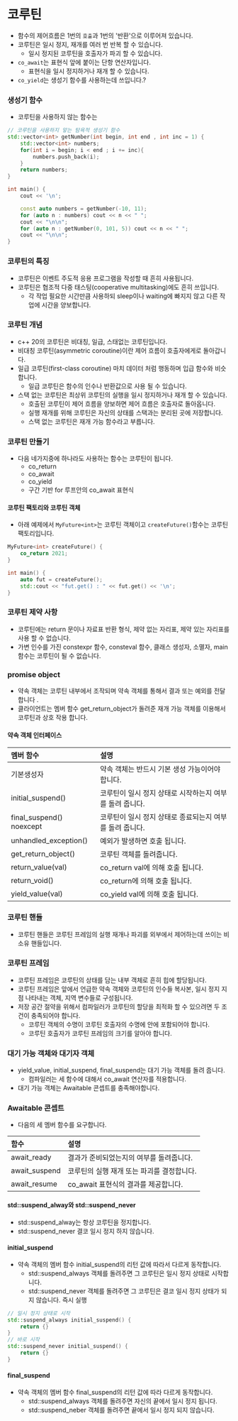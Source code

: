 # 코루틴
* 함수의 제어흐름은 1번의 `호출`과 1번의 '반환'으로 이루어져 있습니다.
* 코루틴은 일시 정지, 재개를 여러 번 반복 할 수 있습니다. 
  * 일시 정지된 코루틴을 호출자가 파괴 할 수 있습니다. 
* `co_await`는 표현식 앞에 붙이는 단항 연산자입니다. 
  * 표현식을 일시 정지하거나 재개 할 수 있습니다.
* `co_yield`는 생성기 함수를 사용하는데 쓰입니다.?

### 생성기 함수
* 코루틴을 사용하지 않는 함수는 
```c++
// 코루틴을 사용하지 앟는 탐욕적 생성기 함수
std::vector<int> getNumber(int begin, int end , int inc = 1) {
    std::vector<int> numbers;
    for(int i = begin; i < end ; i += inc){
        numbers.push_back(i);
    }
    return numbers;
}

int main() {
    cout << '\n';

    const auto numbers = getNumber(-10, 11);
    for (auto n : numbers) cout << n << " ";
    cout << "\n\n";
    for (auto n : getNumber(0, 101, 5)) cout << n << " ";
    cout << "\n\n";
}
```

### 코루틴의 특징
* 코루틴은 이벤트 주도적 응용 프로그램을 작성할 때 흔히 사용됩니다. 
* 코루틴은 협조적 다중 태스팅(cooperative multitasking)에도 흔히 쓰입니다.
  * 각 작업 필요한 시간만큼 사용하되 sleep이나 waiting에 빠지지 않고 다른 작업에 시간을 양보합니다. 

### 코루틴 개념
* c++ 20의 코루틴은 비대칭, 일급, 스태없는 코루틴입니다.
* 비대칭 코루틴(asymmetric coroutine)이란 제어 흐름이 호출자에게로 돌아갑니다. 
* 일급 코루틴(first-class coroutine) 마치 데이터 처럼 행동하며 입급 함수와 비슷합니다. 
  * 일급 코루틴은 함수의 인수나 반환값으로 사용 될 수 있습니다.
* 스택 없는 코루틴은 최상위 코루틴의 실행을 일시 정지하거나 재개 할 수 있습니다. 
  * 호출된 코루틴이 제어 흐름을 양보하면 제어 흐름은 호출자로 돌아옵니다.
  * 실행 재개를 위해 코루틴은 자신의 상태를 스택과는 분리된 곳에 저장합니다.
  * 스택 없는 코루틴은 재개 가능 함수라고 부릅니다. 

### 코루틴 만들기
* 다음 네가지중에 하나라도 사용하는 함수는 코루틴이 됩니다. 
  * co_return
  * co_await
  * co_yield
  * 구간 기반 for 루프안의 co_await 표현식

#### 코루틴 팩토리와 코루틴 객체
* 아래 예제에서 `MyFuture<int>`는 코루틴 객체이고 `createFuture()`함수는 코루틴 팩토리입니다. 
```c++
MyFuture<int> createFuture() {
    co_return 2021;
}

int main() {
    auto fut = createFuture();
    std::cout << "fut.get() : " << fut.get() << '\n';
}
```
### 코루틴 제약 사항
* 코루틴에는 return 문이나 자료표 반환 형식, 제약 없는 자리표, 제약 있는 자리표를 사용 할 수 없습니다. 
* 가변 인수를 가진 constexpr 함수, consteval 함수, 클래스 생성자, 소멸자, main 함수는 코루틴이 될 수 없습니다.

### promise object
* 약속 객체는 코루틴 내부에서 조작되며 약속 객체를 통해서 결과 또는 예외를 전달 합니다 .
* 클라이언트는 멤버 함수 get_return_object가 돌려준 재개 가능 객체를 이용해서 코루틴과 상호 작용 합니다. 
#### 약속 객체 인터페이스

|멤버 함수|설명|
|:--|:--|
|기본생성자| 약속 객체는 반드시 기본 생성 가능이어야 합니다.|
|initial_suspend()| 코루틴이 일시 정지 상태로 시작하는지 여부를 돌려 줍니다.|
|final_suspend() noexcept | 코루틴이 일시 정지 상태로 종료되는지 여부를 돌려 줍니다.|
|unhandled_exception() | 예외가 발생하면 호출 됩니다. |
|get_return_object() | 코루틴 객체를 돌려줍니다. |
|return_value(val) | co_return val에 의해 호출 됩니다. |
|return_void() | co_return에 의해 호출 됩니다. |
|yield_value(val) | co_yield val에 의해 호출 됩니다. |

### 코루틴 핸들
* 코루틴 핸들은 코루틴 프레임의 실행 재개나 파괴를 외부에서 제어하는데 쓰이는 비소유 핸들입니다. 

### 코루틴 프레임
* 코루틴 프레임은 코루틴의 상태를 담는 내부 객체로 흔히 힙에 할당됩니다. 
* 코루틴 프레임은 앞에서 언급한 약속 객체와 코루틴의 인수들 복사본, 일시 정지 지점 나타내는 객체, 지역 변수들로 구성됩니다. 
* 저장 공간 절약을 위해서 컴파일러가 코루틴의 할당을 최적화 할 수 있으려면 두 조건이 충족되어야 합니다.
  * 코루틴 객체의 수명이 코루틴 호출자의 수명에 안에 포함되어야 합니다. 
  * 코루틴 호출자가 코루틴 프레임의 크기를 알아야 합니다.

### 대기 가능 객체와 대기자 객체
* yield_value, initial_suspend, final_suspend는 대기 가능 객체를 돌려 줍니다.
  * 컴파일러는 세 함수에 대해서 co_await 연산자를 적용합니다. 
* 대기 가능 객체는 Awaitable 콘셉트를 충족해야합니다.

### Awaitable 콘셉트
* 다음의 세 멤버 함수를 요구합니다. 

|함수 |설명|
|:--|:--|
|await_ready|결과가 준비되었는지의 여부를 돌려줍니다.|
|await_suspend|코루틴의 실행 재개 또는 파괴를 결정합니다.|
|await_resume|co_await 표현식의 결과를 제공합니다.|

#### std::suspend_alway와 std::suspend_never
* std::suspend_alway는 항상 코루틴을 정지합니다.
* std::suspend_never 결코 일시 정지 하지 않습니다. 

#### initial_suspend
* 약속 객체의 멤버 함수 initial_suspend의 리턴 값에 따라서 다르게 동작합니다.
  * std::suspend_always 객체를 돌려주면 그 코루틴은 일시 정지 상태로 시작합니다.
  * std::suspend_never 객체를 돌려주면 그 코루틴은 결코 일시 정지 상태가 되지 않습니다. 즉시 실행
```c++
// 일시 정지 상태로 시작
std::suspend_always initial_suspend() {
    return {}
}
// 바로 시작
std::suspend_never initial_suspend() {
    return {}
}
```
#### final_suspend
* 약속 객체의 멤버 함수 final_suspend의 리턴 값에 따라 다르게 동작합니다.
  * std::suspend_always 객체를 돌려주면 자신의 끝에서 일시 정지 됩니다.
  * std::suspend_neber 객체를 돌려주면 끝에서 일시 정지 되지 않습니다. 
```c++
```